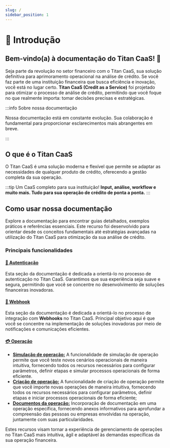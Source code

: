 ```yaml
---
slug: /
sidebar_position: 1
---
```


# 📃 Introdução

## Bem-vindo(a) à documentação do Titan CaaS! 🦉

Seja parte da revolução no setor financeiro com o Titan CaaS, sua solução definitiva para aprimoramento operacional na análise de crédito. Se você faz parte de uma instituição financeira que busca eficiência e inovação, você está no lugar certo. **Titan CaaS (Credit as a Service)** foi projetado para otimizar o processo de análise de crédito, permitindo que você foque no que realmente importa: tomar decisões precisas e estratégicas.

:::info Sobre nossa documentação

Nossa documentação está em constante evolução. Sua colaboração é fundamental para proporcionar esclarecimentos mais abrangentes em breve.

:::

## O que é o Titan CaaS

O Titan CaaS é uma solução moderna e flexível que permite se adaptar as necessidades de qualquer produto de crédito, oferecendo a gestão completa da sua operação.

:::tip Um CaaS completo para sua instituição!
**Input, análise, workflow e muito mais. Tudo para sua operação de crédito de ponta a ponta.**
:::

## Como usar nossa documentação

Explore a documentação para encontrar guias detalhados, exemplos práticos e referências essenciais. Este recurso foi desenvolvido para orientar desde os conceitos fundamentais até estratégias avançadas na utilização do Titan CaaS para otimização da sua análise de crédito.

### Principais funcionalidades

#### [🔐 Autenticação](/docs/autenticacao.md)

Esta seção da documentação é dedicada a orientá-lo no processo de autenticação no Titan CaaS. Garantimos que sua experiência seja suave e segura, permitindo que você se concentre no desenvolvimento de soluções financeiras inovadoras.

#### [📢 Webhook](/docs/webhook.md)

Esta seção da documentação é dedicada a orientá-lo no processo de integração com **Webhooks** no Titan CaaS. Principal objetivo aqui é que você se concentre na implementação de soluções inovadoras por meio de notificações e comunicações eficientes.

#### [💳 Operação](/operacao/)

- [**Simulação de operação:**](/docs/operacao/simulacao.md) A funcionalidade de simulação de operação permite que você teste novos cenários operacionais de maneira intuitiva, fornecendo todos os recursos necessários para configurar parâmetros, definir etapas e simular processos operacionais de forma eficiente.
- [**Criação de operação:**](/docs/operacao/criacao.md) A funcionalidade de criação de operação permite que você importe novas operações de maneira intuitiva, fornecendo todos os recursos necessários para configurar parâmetros, definir etapas e iniciar processos operacionais de forma eficiente;
- [**Documentos da operação:**](/docs/operacao/documentos.md) Incorporação de documentação em uma operação específica, fornecendo anexos informativos para aprofundar a compreensão das pessoas ou empresas envolvidas na operação, juntamente com suas particularidades.

Estes recursos visam tornar a experiência de gerenciamento de operações no Titan CaaS mais intuitiva, ágil e adaptável às demandas específicas da sua operação financeira.
